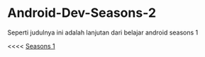 # Android-Dev-Seasons-2

Seperti judulnya ini adalah lanjutan dari belajar android seasons 1

<<<< [Seasons 1](https://github.com/Dhino12/Android-Dev-Seasons-1)
